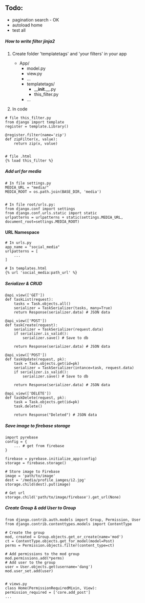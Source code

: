 
## Todo:
- pagination search - OK
- autoload home
- test all

##### How to write filter jinja2
1. Create folder 'templatetags' and 'your filters' in your app 
    - App/
        - model.py
        - view.py
        - ...
        - templatetags/
            - ____init__.__.py
            - this_filter.py
        - ...

2. In code
```
# file this_filter.py
from django import template
register = template.Library()

@register.filter(name='zip')
def zipFilter(x, value):
    return zip(x, value)


# file .html
{% load this_filter %}
``` 


##### Add url for media
```
# In file settings.py
MEDIA_URL = "media/"
MEDIA_ROOT = os.path.join(BASE_DIR, 'media')


# In file root/urls.py:
from django.conf import settings
from django.conf.urls.static import static
urlpatterns = urlpatterns + static(settings.MEDIA_URL, document_root=settings.MEDIA_ROOT)
```


#### URL Namespace
```
# In urls.py
app_name = "social_media"
urlpatterns = [
    ...
]

# In templates.html
{% url 'social_media:path_url' %}
```

##### Serializer & CRUD
```
@api_view(['GET'])
def taskList(request):
    tasks = Task.objects.all()
    serializer = TaskSerializer(tasks, many=True)
    return Response(serializer.data) # JSON data

@api_view(['POST'])
def taskCreate(request):
    serializer = TaskSerializer(request.data)
    if serializer.is_valid():
        serializer.save() # Save to db
    
    return Response(serializer.data) # JSON data

@api_view(['POST'])
def taskUpdate(request, pk):
    task = Task.objects.get(id=pk)
    serializer = TaskSerializer(intance=task, request.data)
    if serializer.is_valid():
        serializer.save() # Save to db
    
    return Response(serializer.data) # JSON data

@api_view(['DELETE'])
def taskDelete(request, pk):
    task = Task.objects.get(id=pk)
    task.delete()
    
    return Response("Deleted") # JSON data
```


##### Save image to firebase storage
```
import pyrebase
config = {
    ... # get from firebase
}

firebase = pyrebase.initialize_app(config)
storage = firebase.storage()

# Store image to Firebase
image = 'path/to/image'
dest = '/media/profile_iamges/i2.jpg'
storage.child(dest).put(image) 

# Get url
storage.child('path/to/image/firebase').get_url(None)
```


##### Create Group & add User to Group
```
from django.contrib.auth.models import Group, Permission, User
from django.contrib.contenttypes.models import ContentType

# Create the group 
mod, created = Group.objects.get_or_create(name='mod')
ct = ContentType.objects.get_for_model(model=Post)
perms = Permission.objects.filter(content_type=ct)

# Add permissions to the mod group
mod.permissions.add(*perms)
# Add user to the group
user = User.objects.get(username='dang')
mod.user_set.add(user)


# views.py
class Home(PermissionRequiredMixin, View):
permission_required = ['core.add_post']
...
```



